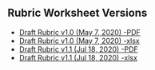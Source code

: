 ## Rubric Worksheet Versions
* [Draft Rubric v1.0 (May 7, 2020) -PDF](Descriptor-classifications-worksheet-v1.0.pdf) 
* [Draft Rubric v1.0 (May 7, 2020) -xlsx](Descriptor-classifications-worksheet-v1.0.xlsx)
* [Draft Rubric v1.1 (Jul 18, 2020) -PDF](Descriptor-classifications-worksheet-Workshop1.pdf) 
* [Draft Rubric v1.1 (Jul 18, 2020) -xlsx](Descriptor-classifications-worksheet-Workshop1.xlsx)

